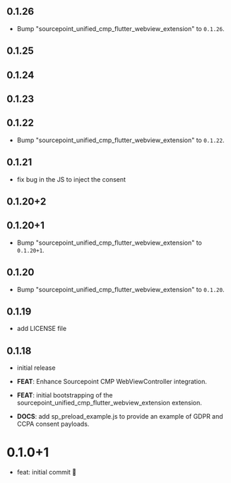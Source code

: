 ## 0.1.26

 - Bump "sourcepoint_unified_cmp_flutter_webview_extension" to `0.1.26`.

## 0.1.25

## 0.1.24

## 0.1.23

## 0.1.22

 - Bump "sourcepoint_unified_cmp_flutter_webview_extension" to `0.1.22`.

## 0.1.21

 - fix bug in the JS to inject the consent

## 0.1.20+2

## 0.1.20+1

 - Bump "sourcepoint_unified_cmp_flutter_webview_extension" to `0.1.20+1`.

## 0.1.20

 - Bump "sourcepoint_unified_cmp_flutter_webview_extension" to `0.1.20`.

## 0.1.19

 - add LICENSE file

## 0.1.18

 - initial release

 - **FEAT**: Enhance Sourcepoint CMP WebViewController integration.
 - **FEAT**: initial bootstrapping of the sourcepoint_unified_cmp_flutter_webview_extension extension.
 - **DOCS**: add sp_preload_example.js to provide an example of GDPR and CCPA consent payloads.

# 0.1.0+1

- feat: initial commit 🎉
